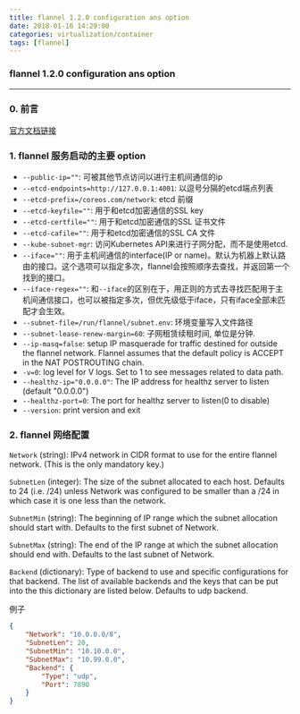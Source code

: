 ```yaml
---
title: flannel 1.2.0 configuration ans option
date: 2018-01-16 14:29:00
categories: virtualization/container
tags: [flannel]
---
```

### flannel 1.2.0 configuration ans option

---

### 0. 前言
[官方文档链接](https://github.com/coreos/flannel/blob/master/Documentation/configuration.md)

### 1. flannel 服务启动的主要 option
- `--public-ip=""`: 可被其他节点访问以进行主机间通信的ip
- `--etcd-endpoints=http://127.0.0.1:4001`: 以逗号分隔的etcd端点列表
- `--etcd-prefix=/coreos.com/network`: etcd 前缀
- `--etcd-keyfile=""`: 用于和etcd加密通信的SSL key
- `--etcd-certfile=""`: 用于和etcd加密通信的SSL 证书文件
- `--etcd-cafile=""`: 用于和etcd加密通信的SSL CA 文件
- `--kube-subnet-mgr`: 访问Kubernetes API来进行子网分配，而不是使用etcd.
- `--iface=""`: 用于主机间通信的interface(IP or name)。默认为机器上默认路由的接口。这个选项可以指定多次，flannel会按照顺序去查找，并返回第一个找到的接口。
- `--iface-regex=""`: 和`--iface`的区别在于，用正则的方式去寻找匹配用于主机间通信接口，也可以被指定多次，但优先级低于iface，只有iface全部未匹配才会生效。
- `--subnet-file=/run/flannel/subnet.env`: 环境变量写入文件路径
- `--subnet-lease-renew-margin=60`: 子网租赁续租时间, 单位是分钟.
- `--ip-masq=false`: setup IP masquerade for traffic destined for outside the flannel network. Flannel assumes that the default policy is ACCEPT in the NAT POSTROUTING chain.
- `-v=0`: log level for V logs. Set to 1 to see messages related to data path.
- `--healthz-ip="0.0.0.0"`: The IP address for healthz server to listen (default "0.0.0.0")
- `--healthz-port=0`: The port for healthz server to listen(0 to disable)
- `--version`: print version and exit

### 2. flannel 网络配置
`Network` (string): IPv4 network in CIDR format to use for the entire flannel network. (This is the only mandatory key.)

`SubnetLen` (integer): The size of the subnet allocated to each host. Defaults to 24 (i.e. /24) unless Network was configured to be smaller than a /24 in which case it is one less than the network.

`SubnetMin` (string): The beginning of IP range which the subnet allocation should start with. Defaults to the first subnet of Network.

`SubnetMax` (string): The end of the IP range at which the subnet allocation should end with. Defaults to the last subnet of Network.

`Backend` (dictionary): Type of backend to use and specific configurations for that backend. The list of available backends and the keys that can be put into the this dictionary are listed below. Defaults to udp backend.

例子
``` json
{
	"Network": "10.0.0.0/8",
	"SubnetLen": 20,
	"SubnetMin": "10.10.0.0",
	"SubnetMax": "10.99.0.0",
	"Backend": {
		"Type": "udp",
		"Port": 7890
	}
}
```
